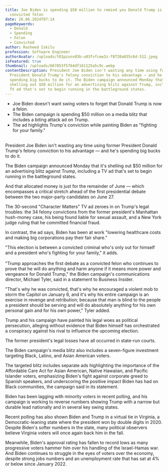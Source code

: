 ```yaml
---
title: Joe Biden is spending $50 million to remind you Donald Trump is a
  convicted felon
date: 26.06.2024T07:14
pageKeywords:
  - Donald
  - Spending
  - Felon
  - Convicted
author: Rasheed Iskilu
profession: Software Engineer
authorAvatar: /uploads/t01pzunv03b-u03fvfcew3z-f8720a035c6d-512.jpeg
isFeatured: true
thumbnail: /uploads/667053f5764df161125a5c9c.webp
contentDescription: President Joe Biden isn't wasting any time using former
  President Donald Trump's felony conviction to his advantage — and he's
  spending big bucks to do it. The Biden campaign announced Monday that it's
  shelling out $50 million for an advertising blitz against Trump, including a
  TV ad that's set to begin running in the battleground states.
---
```

* Joe Biden doesn't want swing voters to forget that Donald Trump is now a felon.
* The Biden campaign is spending $50 million on a media blitz that includes a biting attack ad on Trump. 
* The ad highlights Trump's conviction while painting Biden as "fighting for your family."

\
President Joe Biden isn't wasting any time using former President Donald Trump's felony conviction to his advantage — and he's spending big bucks to do it.



The Biden campaign announced Monday that it's shelling out $50 million for an advertising blitz against Trump, including a TV ad that's set to begin running in the battleground states.



And that allocated money is just for the remainder of June — which encompasses a critical stretch ahead of the first presidential debate between the two major-party candidates on June 27.



The 30-second "Character Matters" TV ad zeroes in on Trump's legal troubles: the 34 felony convictions from the former president's Manhattan hush-money case, his being found liable for sexual assault, and a New York judge ruling that he committed financial fraud.



In contrast, the ad says, Biden has been at work "lowering healthcare costs and making big corporations pay their fair share."



"This election is between a convicted criminal who's only out for himself and a president who's fighting for your family," it adds.\
\
"Trump approaches the first debate as a convicted felon who continues to prove that he will do anything and harm anyone if it means more power and vengeance for Donald Trump," the Biden campaign's communications director, Michael Tyler, said in a statement to Business Insider.



"That's why he was convicted, that's why he encouraged a violent mob to storm the Capitol on January 6, and it's why his entire campaign is an exercise in revenge and retribution; because that man is blind to the people a president should be serving and will do absolutely anything for his own personal gain and for his own power," Tyler added.



Trump and his campaign have painted his legal woes as political persecution, alleging without evidence that Biden himself has orchestrated a conspiracy against his rival to influence the upcoming election.



The former president's legal losses have all occurred in state-run courts.



The Biden campaign's media blitz also includes a seven-figure investment targeting Black, Latino, and Asian American voters.



The targeted blitz includes separate ads highlighting the importance of the Affordable Care Act for Asian American, Native Hawaiian, and Pacific Islander voters, emphasizing Biden's fight against corporate greed to Spanish speakers, and underscoring the positive impact Biden has had on Black communities, the campaign said in its statement.



Biden has been lagging with minority voters in recent polling, and his campaign is working to reverse numbers showing Trump with a narrow but durable lead nationally and in several key swing states.



Recent polling has also shown Biden and Trump in a virtual tie in Virginia, a Democratic-leaning state where the president won by double digits in 2020. Despite Biden's softer numbers in the state, many political observers believe Virginia voters will once again back him in the fall.



Meanwhile, Biden's approval rating has fallen to record lows as many progressive voters hammer him over his handling of the Israel-Hamas war. And Biden continues to struggle in the eyes of voters over the economy, despite strong jobs numbers and an unemployment rate that has sat at 4% or below since January 2022.

